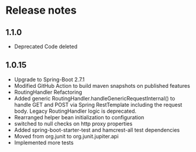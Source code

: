 # Release notes
## 1.1.0
* Deprecated Code deleted
## 1.0.15
* Upgrade to Spring-Boot 2.7.1
* Modified GitHub Action to build maven snapshots on published features 
* RoutingHandler Refactoring
* Added generic RoutingHandler.handleGenericRequestInternal() to handle GET and POST via Spring RestTemplate including the request body. Legacy RoutingHandler logic is deprecated.
* Rearranged helper bean initialization to configuration 
* switched to null checks on http proxy properties
* Added spring-boot-starter-test and hamcrest-all test dependencies
* Moved from org.junit to org.junit.jupiter.api
* Implemented more tests
